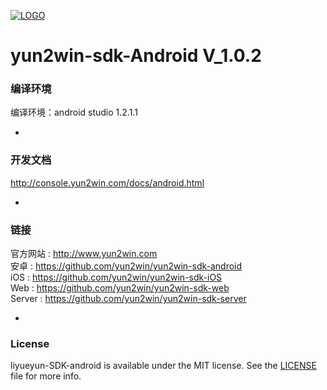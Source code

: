 [![LOGO](http://8225117.s21i-8.faiusr.com/4/ABUIABAEGAAg5o3ztwUoivKDrgQwuAE4Mg.png)](http://www.yun2win.com)
# yun2win-sdk-Android V_1.0.2

### 编译环境
编译环境：android studio 1.2.1.1

-
### 开发文档
http://console.yun2win.com/docs/android.html<br>



-
### 链接
官方网站 : http://www.yun2win.com<br>
安卓 : https://github.com/yun2win/yun2win-sdk-android<br>
iOS : https://github.com/yun2win/yun2win-sdk-iOS<br>
Web : https://github.com/yun2win/yun2win-sdk-web<br>
Server : https://github.com/yun2win/yun2win-sdk-server<br>

-
### License
liyueyun-SDK-android is available under the MIT license. See the [LICENSE](https://github.com/yun2win/yun2win-sdk-android/blob/master/LICENSE) file for more info.
